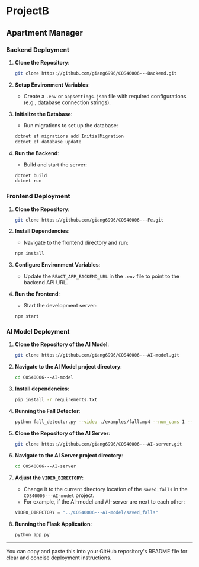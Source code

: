 

# ProjectB

## Apartment Manager

### Backend Deployment

1. **Clone the Repository**:
    ```sh
    git clone https://github.com/giang6996/COS40006---Backend.git
    ```

2. **Setup Environment Variables**:
    - Create a `.env` or `appsettings.json` file with required configurations (e.g., database connection strings).

3. **Initialize the Database**:
    - Run migrations to set up the database:
    ```sh
    dotnet ef migrations add InitialMigration
    dotnet ef database update
    ```

4. **Run the Backend**:
    - Build and start the server:
    ```sh
    dotnet build
    dotnet run
    ```

### Frontend Deployment

1. **Clone the Repository**:
    ```sh
    git clone https://github.com/giang6996/COS40006---Fe.git
    ```

2. **Install Dependencies**:
    - Navigate to the frontend directory and run:
    ```sh
    npm install
    ```

3. **Configure Environment Variables**:
    - Update the `REACT_APP_BACKEND_URL` in the `.env` file to point to the backend API URL.

4. **Run the Frontend**:
    - Start the development server:
    ```sh
    npm start
    ```

### AI Model Deployment

1. **Clone the Repository of the AI Model**:
    ```sh
    git clone https://github.com/giang6996/COS40006---AI-model.git
    ```

2. **Navigate to the AI Model project directory**:
    ```sh
    cd COS40006---AI-model
    ```

3. **Install dependencies**:
    ```sh
    pip install -r requirements.txt
    ```

4. **Running the Fall Detector**:
    ```sh
    python fall_detector.py --video ./examples/fall.mp4 --num_cams 1 --save_output
    ```

5. **Clone the Repository of the AI Server**:
    ```sh
    git clone https://github.com/giang6996/COS40006---AI-server.git
    ```

6. **Navigate to the AI Server project directory**:
    ```sh
    cd COS40006---AI-server
    ```

7. **Adjust the `VIDEO_DIRECTORY`**:
    - Change it to the current directory location of the `saved_falls` in the `COS40006---AI-model` project.
    - For example, if the AI-model and AI-server are next to each other:
    ```python
    VIDEO_DIRECTORY = "../COS40006---AI-model/saved_falls"
    ```

8. **Running the Flask Application**:
    ```sh
    python app.py
    ```

---

You can copy and paste this into your GitHub repository's README file for clear and concise deployment instructions.
